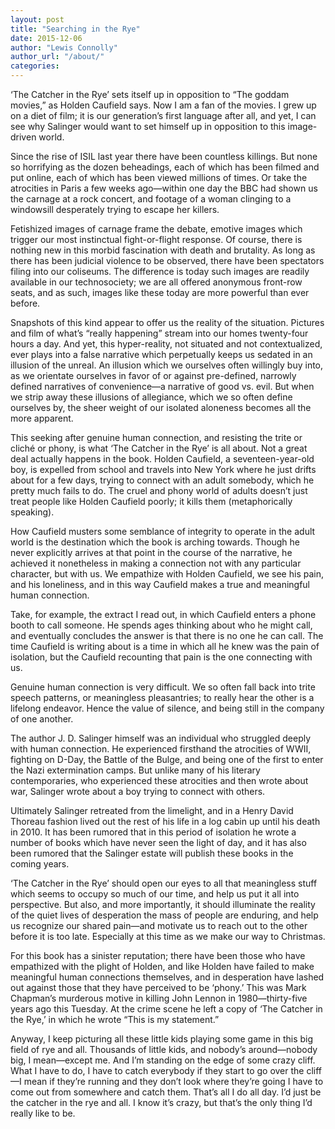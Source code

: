 ```yaml
---
layout: post
title: "Searching in the Rye"
date: 2015-12-06
author: "Lewis Connolly"
author_url: "/about/"
categories:
---
```


‘The Catcher in the Rye’ sets itself up in opposition to “The goddam movies,” as Holden Caufield says. Now I am a fan of the movies. I grew up on a diet of film; it is our generation’s first language after all, and yet, I can see why Salinger would want to set himself up in opposition to this image-driven world.

Since the rise of ISIL last year there have been countless killings. But none so horrifying as the dozen beheadings, each of which has been filmed and put online, each of which has been viewed millions of times. Or take the atrocities in Paris a few weeks ago—within one day the BBC had shown us the carnage at a rock concert, and footage of a woman clinging to a windowsill desperately trying to escape her killers.

Fetishized images of carnage frame the debate, emotive images which trigger our most instinctual fight-or-flight response. Of course, there is nothing new in this morbid fascination with death and brutality. As long as there has been judicial violence to be observed, there have been spectators filing into our coliseums. The difference is today such images are readily available in our technosociety; we are all offered anonymous front-row seats, and as such, images like these today are more powerful than ever before.

Snapshots of this kind appear to offer us the reality of the situation. Pictures and film of what’s “really happening” stream into our homes twenty-four hours a day. And yet, this hyper-reality, not situated and not contextualized, ever plays into a false narrative which perpetually keeps us sedated in an illusion of the unreal. An illusion which we ourselves often willingly buy into, as we orientate ourselves in favor of or against pre-defined, narrowly defined narratives of convenience—a narrative of good vs. evil. But when we strip away these illusions of allegiance, which we so often define ourselves by, the sheer weight of our isolated aloneness becomes all the more apparent.

This seeking after genuine human connection, and resisting the trite or cliché or phony, is what ‘The Catcher in the Rye’ is all about. Not a great deal actually happens in the book. Holden Caufield, a seventeen-year-old boy, is expelled from school and travels into New York where he just drifts about for a few days, trying to connect with an adult somebody, which he pretty much fails to do. The cruel and phony world of adults doesn’t just treat people like Holden Caufield poorly; it kills them (metaphorically speaking).

How Caufield musters some semblance of integrity to operate in the adult world is the destination which the book is arching towards. Though he never explicitly arrives at that point in the course of the narrative, he achieved it nonetheless in making a connection not with any particular character, but with us. We empathize with Holden Caufield, we see his pain, and his loneliness, and in this way Caufield makes a true and meaningful human connection.

Take, for example, the extract I read out, in which Caufield enters a phone booth to call someone. He spends ages thinking about who he might call, and eventually concludes the answer is that there is no one he can call. The time Caufield is writing about is a time in which all he knew was the pain of isolation, but the Caufield recounting that pain is the one connecting with us.

Genuine human connection is very difficult. We so often fall back into trite speech patterns, or meaningless pleasantries; to really hear the other is a lifelong endeavor. Hence the value of silence, and being still in the company of one another.

The author J. D. Salinger himself was an individual who struggled deeply with human connection. He experienced firsthand the atrocities of WWII, fighting on D-Day, the Battle of the Bulge, and being one of the first to enter the Nazi extermination camps. But unlike many of his literary contemporaries, who experienced these atrocities and then wrote about war, Salinger wrote about a boy trying to connect with others.

Ultimately Salinger retreated from the limelight, and in a Henry David Thoreau fashion lived out the rest of his life in a log cabin up until his death in 2010. It has been rumored that in this period of isolation he wrote a number of books which have never seen the light of day, and it has also been rumored that the Salinger estate will publish these books in the coming years.

‘The Catcher in the Rye’ should open our eyes to all that meaningless stuff which seems to occupy so much of our time, and help us put it all into perspective. But also, and more importantly, it should illuminate the reality of the quiet lives of desperation the mass of people are enduring, and help us recognize our shared pain—and motivate us to reach out to the other before it is too late. Especially at this time as we make our way to Christmas.

For this book has a sinister reputation; there have been those who have empathized with the plight of Holden, and like Holden have failed to make meaningful human connections themselves, and in desperation have lashed out against those that they have perceived to be ‘phony.’ This was Mark Chapman’s murderous motive in killing John Lennon in 1980—thirty-five years ago this Tuesday. At the crime scene he left a copy of ‘The Catcher in the Rye,’ in which he wrote “This is my statement.”

Anyway, I keep picturing all these little kids playing some game in this big field of rye and all. Thousands of little kids, and nobody’s around—nobody big, I mean—except me. And I’m standing on the edge of some crazy cliff. What I have to do, I have to catch everybody if they start to go over the cliff—I mean if they’re running and they don’t look where they’re going I have to come out from somewhere and catch them. That’s all I do all day. I’d just be the catcher in the rye and all. I know it’s crazy, but that’s the only thing I’d really like to be.